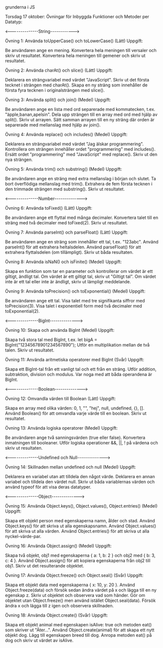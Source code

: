 grunderna i JS

Torsdag 17 oktober: Övningar för Inbyggda Funktioner och Metoder per Datatyp:

<--------------String------------>

Övning 1: Använda toUpperCase() och toLowerCase() (Lätt) Uppgift:

Be användaren ange en mening. Konvertera hela meningen till versaler och skriv ut resultatet. Konvertera hela meningen till gemener och skriv ut resultatet.

Övning 2: Använda charAt() och slice() (Lätt) Uppgift:

Deklarera en strängvariabel med värdet "JavaScript". Skriv ut det första tecknet i strängen med charAt(). Skapa en ny sträng som innehåller de första fyra tecknen i originalsträngen med slice().

Övning 3: Använda split() och join() (Medel) Uppgift:

Be användaren ange en lista med ord separerade med kommatecken, t.ex. "äpple,banan,apelsin". Dela upp strängen till en array med ord med hjälp av split(). Skriv ut arrayen. Sätt samman arrayen till en ny sträng där orden är separerade med mellanslag med hjälp av join().

Övning 4: Använda replace() och includes() (Medel) Uppgift:

Deklarera en strängvariabel med värdet "Jag älskar programmering". Kontrollera om strängen innehåller ordet "programmering" med includes(). Ersätt ordet "programmering" med "JavaScript" med replace(). Skriv ut den nya strängen.

Övning 5: Använda trim() och substring() (Medel) Uppgift:

Be användaren ange en sträng med extra mellanslag i början och slutet. Ta bort överflödiga mellanslag med trim(). Extrahera de fem första tecknen i den trimmade strängen med substring(). Skriv ut resultatet.

<--------------Number-------------->

Övning 6: Använda toFixed() (Lätt) Uppgift:

Be användaren ange ett flyttal med många decimaler. Konvertera talet till en sträng med två decimaler med toFixed(2). Skriv ut resultatet.

Övning 7: Använda parseInt() och parseFloat() (Lätt) Uppgift:

Be användaren ange en sträng som innehåller ett tal, t.ex. "123abc". Använd parseInt() för att extrahera heltalsdelen. Använd parseFloat() för att extrahera flyttalsdelen (om tillämpligt). Skriv ut båda resultaten.

Övning 8: Använda isNaN() och isFinite() (Medel) Uppgift:

Skapa en funktion som tar en parameter och kontrollerar om värdet är ett giltigt, ändligt tal. Om värdet är ett giltigt tal, skriv ut "Giltigt tal". Om värdet inte är ett tal eller inte är ändligt, skriv ut lämpligt meddelande.

Övning 9: Använda toPrecision() och toExponential() (Medel) Uppgift:

Be användaren ange ett tal. Visa talet med tre signifikanta siffror med toPrecision(3). Visa talet i exponentiell form med två decimaler med toExponential(2).

<--------------BigInt-------------->

Övning 10: Skapa och använda BigInt (Medel) Uppgift:

Skapa två stora tal med BigInt, t.ex. let bigA = BigInt("12345678901234567890"); Utför en multiplikation mellan de två talen. Skriv ut resultatet.

Övning 11: Använda aritmetiska operatorer med BigInt (Svår) Uppgift:

Skapa ett BigInt-tal från ett vanligt tal och ett från en sträng. Utför addition, subtraktion, division och modulus. Var noga med att båda operandena är BigInt.

<--------------Boolean-------------->

Övning 12: Omvandla värden till Boolean (Lätt) Uppgift:

Skapa en array med olika värden: 0, 1, "", "hej", null, undefined, {}, []. Använd Boolean() för att omvandla varje värde till en boolean. Skriv ut resultatet.

Övning 13: Använda logiska operatorer (Medel) Uppgift:

Be användaren ange två sanningsvärden (true eller false). Konvertera inmatningen till booleaner. Utför logiska operationer &&, ||, ! på värdena och skriv ut resultaten.

<--------------Undefined och Null-------------->

Övning 14: Skillnaden mellan undefined och null (Medel) Uppgift:

Deklarera en variabel utan att tilldela den något värde. Deklarera en annan variabel och tilldela den värdet null. Skriv ut båda variablernas värden och använd typeof för att visa deras datatyper.

<--------------Object-------------->

Övning 15: Använda Object.keys(), Object.values(), Object.entries() (Medel) Uppgift:

Skapa ett objekt person med egenskaperna namn, ålder och stad. Använd Object.keys() för att skriva ut alla egenskapsnamn. Använd Object.values() för att skriva ut alla värden. Använd Object.entries() för att skriva ut alla nyckel-värde-par.

Övning 16: Använda Object.assign() (Medel) Uppgift:

Skapa två objekt, obj1 med egenskaperna { a: 1, b: 2 } och obj2 med { b: 3, c: 4 }. Använd Object.assign() för att kopiera egenskaperna från obj2 till obj1. Skriv ut det resulterande objektet.

Övning 17: Använda Object.freeze() och Object.seal() (Svår) Uppgift:

Skapa ett objekt data med egenskaperna { x: 10, y: 20 }. Använd Object.freeze(data) och försök sedan ändra värdet på x och lägga till en ny egenskap z. Skriv ut objektet och observera vad som händer. Gör om objektet utan Object.freeze() men använd istället Object.seal(data). Försök ändra x och lägga till z igen och observera skillnaden.

Övning 18: Använda Object.create() (Svår) Uppgift:

Skapa ett objekt animal med egenskapen isAlive: true och metoden eat() som skriver ut "Äter...". Använd Object.create(animal) för att skapa ett nytt objekt dog. Lägg till egenskapen breed till dog. Anropa metoden eat() på dog och skriv ut värdet av isAlive.